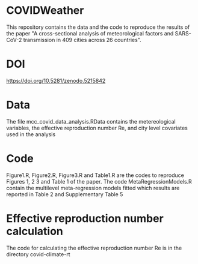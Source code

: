 # COVIDWeather
This repository contains the data and the code to reproduce the results of the paper 
"A cross-sectional analysis of meteorological factors and SARS-CoV-2 transmission in 409 cities across 26 countries".

# DOI
https://doi.org/10.5281/zenodo.5215842

# Data
The file mcc_covid_data_analysis.RData contains the metereological variables, the effective reproduction number Re, and city level covariates used in the analysis

# Code
Figure1.R, Figure2.R, Figure3.R and Table1.R are the codes to reproduce Figures 1, 2 3 and Table 1 of the paper.
The code MetaRegressionModels.R contain the multilevel meta-regression models fitted which results are reported in Table 2 and Supplementary Table 5

# Effective reproduction number calculation
The code for calculating the effective reproduction number Re is in the directory covid-climate-rt
